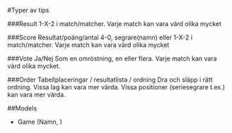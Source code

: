 #Typer av tips

###Result
1-X-2 i match/matcher. 
Varje match kan vara värd olika mycket

###Score
Resultat/poäng/antal
4-0, segrare(namn) eller 1-X-2 i match/matcher. 
Varje match kan vara värd olika mycket

###Vote
Ja/Nej
Som en omröstning, en eller flera.
Varje match kan vara värd olika mycket.

###Order
Tabellplaceringar / resultatlista / ordning
Dra och släpp i rätt ordning.
Vissa lag kan vara mer värda.
Vissa positioner (seriesegrare t.ex.) kan vara mer värda.

##Models
- Game (Namn, )